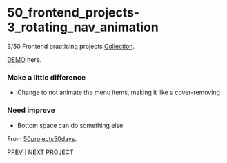 # 50_frontend_projects-3_rotating_nav_animation


 3/50 Frontend practicing projects [Collection](https://github.com/yswnqc/50_frontend_projects-collection).

[DEMO](https://yswnqc.github.io/50_frontend_projects-3_rotating_nav_animation/) here.

### Make a little difference
- Change to not animate the menu items, making it like a cover-removing

### Need impreve
- Bottom space can do something else

From [50projects50days](https://50projects50days.com).

[PREV](https://github.com/yswnqc/50_frontend_projects-2_progress_steps) | [NEXT](https://github.com/yswnqc/50_frontend_projects-5_hidden_search) PROJECT
